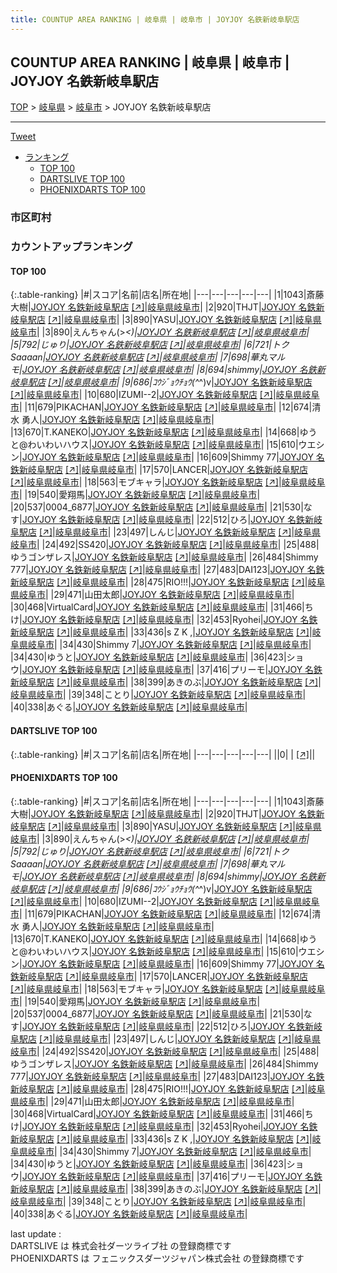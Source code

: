 ```yaml
---
title: COUNTUP AREA RANKING | 岐阜県 | 岐阜市 | JOYJOY 名鉄新岐阜駅店
---
```

## COUNTUP AREA RANKING | 岐阜県 | 岐阜市 | JOYJOY 名鉄新岐阜駅店

[TOP](/darts/rank/) > [岐阜県](/darts/rank/岐阜県/) > [岐阜市](/darts/rank/岐阜県/岐阜市/) > JOYJOY 名鉄新岐阜駅店

___

<a href="https://twitter.com/share?ref_src=twsrc%5Etfw" data-text="COUNTUP AREA RANKING | 岐阜県岐阜市JOYJOY 名鉄新岐阜駅店" class="twitter-share-button" data-hashtags="DARTSLIVE,PHOENIXDARTS,darts,ダーツ" data-show-count="false">Tweet</a>

* [ランキング](#カウントアップランキング)
    * [TOP 100](#top-100)
    * [DARTSLIVE TOP 100](#dartslive-top-100)
    * [PHOENIXDARTS TOP 100](#phoenixdarts-top-100)

### 市区町村

<ul>

</ul>

### カウントアップランキング

#### TOP 100



{:.table-ranking}
|#|スコア|名前|店名|所在地|
|---|---|---|---|---|
|1|1043|<span class="rank-name-pd">斎藤 大樹</span>|<a href="/darts/rank/shops/8596.html">JOYJOY 名鉄新岐阜駅店</a> <a href="https://vs.phoenixdarts.com/jp/shop/shopDetailInfo/s_8596?s_seq=8596">[↗]</a>|<a href="/darts/rank/岐阜県/岐阜市">岐阜県岐阜市</a>|
|2|920|<span class="rank-name-pd">THJT</span>|<a href="/darts/rank/shops/8596.html">JOYJOY 名鉄新岐阜駅店</a> <a href="https://vs.phoenixdarts.com/jp/shop/shopDetailInfo/s_8596?s_seq=8596">[↗]</a>|<a href="/darts/rank/岐阜県/岐阜市">岐阜県岐阜市</a>|
|3|890|<span class="rank-name-pd">YASU</span>|<a href="/darts/rank/shops/8596.html">JOYJOY 名鉄新岐阜駅店</a> <a href="https://vs.phoenixdarts.com/jp/shop/shopDetailInfo/s_8596?s_seq=8596">[↗]</a>|<a href="/darts/rank/岐阜県/岐阜市">岐阜県岐阜市</a>|
|3|890|<span class="rank-name-pd">えんちゃん(&gt;_&lt;)</span>|<a href="/darts/rank/shops/8596.html">JOYJOY 名鉄新岐阜駅店</a> <a href="https://vs.phoenixdarts.com/jp/shop/shopDetailInfo/s_8596?s_seq=8596">[↗]</a>|<a href="/darts/rank/岐阜県/岐阜市">岐阜県岐阜市</a>|
|5|792|<span class="rank-name-pd">じゅり</span>|<a href="/darts/rank/shops/8596.html">JOYJOY 名鉄新岐阜駅店</a> <a href="https://vs.phoenixdarts.com/jp/shop/shopDetailInfo/s_8596?s_seq=8596">[↗]</a>|<a href="/darts/rank/岐阜県/岐阜市">岐阜県岐阜市</a>|
|6|721|<span class="rank-name-pd">トクSaaaan</span>|<a href="/darts/rank/shops/8596.html">JOYJOY 名鉄新岐阜駅店</a> <a href="https://vs.phoenixdarts.com/jp/shop/shopDetailInfo/s_8596?s_seq=8596">[↗]</a>|<a href="/darts/rank/岐阜県/岐阜市">岐阜県岐阜市</a>|
|7|698|<span class="rank-name-pd">華丸マルモ</span>|<a href="/darts/rank/shops/8596.html">JOYJOY 名鉄新岐阜駅店</a> <a href="https://vs.phoenixdarts.com/jp/shop/shopDetailInfo/s_8596?s_seq=8596">[↗]</a>|<a href="/darts/rank/岐阜県/岐阜市">岐阜県岐阜市</a>|
|8|694|<span class="rank-name-pd">shimmy</span>|<a href="/darts/rank/shops/8596.html">JOYJOY 名鉄新岐阜駅店</a> <a href="https://vs.phoenixdarts.com/jp/shop/shopDetailInfo/s_8596?s_seq=8596">[↗]</a>|<a href="/darts/rank/岐阜県/岐阜市">岐阜県岐阜市</a>|
|9|686|<span class="rank-name-pd">ｺｳｼﾞｮｳﾁｮｳ(^_^)v</span>|<a href="/darts/rank/shops/8596.html">JOYJOY 名鉄新岐阜駅店</a> <a href="https://vs.phoenixdarts.com/jp/shop/shopDetailInfo/s_8596?s_seq=8596">[↗]</a>|<a href="/darts/rank/岐阜県/岐阜市">岐阜県岐阜市</a>|
|10|680|<span class="rank-name-pd">IZUMI--2</span>|<a href="/darts/rank/shops/8596.html">JOYJOY 名鉄新岐阜駅店</a> <a href="https://vs.phoenixdarts.com/jp/shop/shopDetailInfo/s_8596?s_seq=8596">[↗]</a>|<a href="/darts/rank/岐阜県/岐阜市">岐阜県岐阜市</a>|
|11|679|<span class="rank-name-pd">PIKACHAN</span>|<a href="/darts/rank/shops/8596.html">JOYJOY 名鉄新岐阜駅店</a> <a href="https://vs.phoenixdarts.com/jp/shop/shopDetailInfo/s_8596?s_seq=8596">[↗]</a>|<a href="/darts/rank/岐阜県/岐阜市">岐阜県岐阜市</a>|
|12|674|<span class="rank-name-pd"><span class="pro-icon-pd"></span>清水 勇人</span>|<a href="/darts/rank/shops/8596.html">JOYJOY 名鉄新岐阜駅店</a> <a href="https://vs.phoenixdarts.com/jp/shop/shopDetailInfo/s_8596?s_seq=8596">[↗]</a>|<a href="/darts/rank/岐阜県/岐阜市">岐阜県岐阜市</a>|
|13|670|<span class="rank-name-pd">T.KANEKO</span>|<a href="/darts/rank/shops/8596.html">JOYJOY 名鉄新岐阜駅店</a> <a href="https://vs.phoenixdarts.com/jp/shop/shopDetailInfo/s_8596?s_seq=8596">[↗]</a>|<a href="/darts/rank/岐阜県/岐阜市">岐阜県岐阜市</a>|
|14|668|<span class="rank-name-pd">ゆうと@わいわいハウス</span>|<a href="/darts/rank/shops/8596.html">JOYJOY 名鉄新岐阜駅店</a> <a href="https://vs.phoenixdarts.com/jp/shop/shopDetailInfo/s_8596?s_seq=8596">[↗]</a>|<a href="/darts/rank/岐阜県/岐阜市">岐阜県岐阜市</a>|
|15|610|<span class="rank-name-pd">ウエシン</span>|<a href="/darts/rank/shops/8596.html">JOYJOY 名鉄新岐阜駅店</a> <a href="https://vs.phoenixdarts.com/jp/shop/shopDetailInfo/s_8596?s_seq=8596">[↗]</a>|<a href="/darts/rank/岐阜県/岐阜市">岐阜県岐阜市</a>|
|16|609|<span class="rank-name-pd">Shimmy 77</span>|<a href="/darts/rank/shops/8596.html">JOYJOY 名鉄新岐阜駅店</a> <a href="https://vs.phoenixdarts.com/jp/shop/shopDetailInfo/s_8596?s_seq=8596">[↗]</a>|<a href="/darts/rank/岐阜県/岐阜市">岐阜県岐阜市</a>|
|17|570|<span class="rank-name-pd">LANCER</span>|<a href="/darts/rank/shops/8596.html">JOYJOY 名鉄新岐阜駅店</a> <a href="https://vs.phoenixdarts.com/jp/shop/shopDetailInfo/s_8596?s_seq=8596">[↗]</a>|<a href="/darts/rank/岐阜県/岐阜市">岐阜県岐阜市</a>|
|18|563|<span class="rank-name-pd">モブキャラ</span>|<a href="/darts/rank/shops/8596.html">JOYJOY 名鉄新岐阜駅店</a> <a href="https://vs.phoenixdarts.com/jp/shop/shopDetailInfo/s_8596?s_seq=8596">[↗]</a>|<a href="/darts/rank/岐阜県/岐阜市">岐阜県岐阜市</a>|
|19|540|<span class="rank-name-pd">愛翔馬</span>|<a href="/darts/rank/shops/8596.html">JOYJOY 名鉄新岐阜駅店</a> <a href="https://vs.phoenixdarts.com/jp/shop/shopDetailInfo/s_8596?s_seq=8596">[↗]</a>|<a href="/darts/rank/岐阜県/岐阜市">岐阜県岐阜市</a>|
|20|537|<span class="rank-name-pd">0004_6877</span>|<a href="/darts/rank/shops/8596.html">JOYJOY 名鉄新岐阜駅店</a> <a href="https://vs.phoenixdarts.com/jp/shop/shopDetailInfo/s_8596?s_seq=8596">[↗]</a>|<a href="/darts/rank/岐阜県/岐阜市">岐阜県岐阜市</a>|
|21|530|<span class="rank-name-pd">なす</span>|<a href="/darts/rank/shops/8596.html">JOYJOY 名鉄新岐阜駅店</a> <a href="https://vs.phoenixdarts.com/jp/shop/shopDetailInfo/s_8596?s_seq=8596">[↗]</a>|<a href="/darts/rank/岐阜県/岐阜市">岐阜県岐阜市</a>|
|22|512|<span class="rank-name-pd">ひろ</span>|<a href="/darts/rank/shops/8596.html">JOYJOY 名鉄新岐阜駅店</a> <a href="https://vs.phoenixdarts.com/jp/shop/shopDetailInfo/s_8596?s_seq=8596">[↗]</a>|<a href="/darts/rank/岐阜県/岐阜市">岐阜県岐阜市</a>|
|23|497|<span class="rank-name-pd">しんじ</span>|<a href="/darts/rank/shops/8596.html">JOYJOY 名鉄新岐阜駅店</a> <a href="https://vs.phoenixdarts.com/jp/shop/shopDetailInfo/s_8596?s_seq=8596">[↗]</a>|<a href="/darts/rank/岐阜県/岐阜市">岐阜県岐阜市</a>|
|24|492|<span class="rank-name-pd">SS420</span>|<a href="/darts/rank/shops/8596.html">JOYJOY 名鉄新岐阜駅店</a> <a href="https://vs.phoenixdarts.com/jp/shop/shopDetailInfo/s_8596?s_seq=8596">[↗]</a>|<a href="/darts/rank/岐阜県/岐阜市">岐阜県岐阜市</a>|
|25|488|<span class="rank-name-pd">ゆうゴンザレス</span>|<a href="/darts/rank/shops/8596.html">JOYJOY 名鉄新岐阜駅店</a> <a href="https://vs.phoenixdarts.com/jp/shop/shopDetailInfo/s_8596?s_seq=8596">[↗]</a>|<a href="/darts/rank/岐阜県/岐阜市">岐阜県岐阜市</a>|
|26|484|<span class="rank-name-pd">Shimmy 777</span>|<a href="/darts/rank/shops/8596.html">JOYJOY 名鉄新岐阜駅店</a> <a href="https://vs.phoenixdarts.com/jp/shop/shopDetailInfo/s_8596?s_seq=8596">[↗]</a>|<a href="/darts/rank/岐阜県/岐阜市">岐阜県岐阜市</a>|
|27|483|<span class="rank-name-pd">DAI123</span>|<a href="/darts/rank/shops/8596.html">JOYJOY 名鉄新岐阜駅店</a> <a href="https://vs.phoenixdarts.com/jp/shop/shopDetailInfo/s_8596?s_seq=8596">[↗]</a>|<a href="/darts/rank/岐阜県/岐阜市">岐阜県岐阜市</a>|
|28|475|<span class="rank-name-pd">RIO!!!</span>|<a href="/darts/rank/shops/8596.html">JOYJOY 名鉄新岐阜駅店</a> <a href="https://vs.phoenixdarts.com/jp/shop/shopDetailInfo/s_8596?s_seq=8596">[↗]</a>|<a href="/darts/rank/岐阜県/岐阜市">岐阜県岐阜市</a>|
|29|471|<span class="rank-name-pd">山田太郎</span>|<a href="/darts/rank/shops/8596.html">JOYJOY 名鉄新岐阜駅店</a> <a href="https://vs.phoenixdarts.com/jp/shop/shopDetailInfo/s_8596?s_seq=8596">[↗]</a>|<a href="/darts/rank/岐阜県/岐阜市">岐阜県岐阜市</a>|
|30|468|<span class="rank-name-pd">VirtualCard</span>|<a href="/darts/rank/shops/8596.html">JOYJOY 名鉄新岐阜駅店</a> <a href="https://vs.phoenixdarts.com/jp/shop/shopDetailInfo/s_8596?s_seq=8596">[↗]</a>|<a href="/darts/rank/岐阜県/岐阜市">岐阜県岐阜市</a>|
|31|466|<span class="rank-name-pd">ちけ</span>|<a href="/darts/rank/shops/8596.html">JOYJOY 名鉄新岐阜駅店</a> <a href="https://vs.phoenixdarts.com/jp/shop/shopDetailInfo/s_8596?s_seq=8596">[↗]</a>|<a href="/darts/rank/岐阜県/岐阜市">岐阜県岐阜市</a>|
|32|453|<span class="rank-name-pd">Ryohei</span>|<a href="/darts/rank/shops/8596.html">JOYJOY 名鉄新岐阜駅店</a> <a href="https://vs.phoenixdarts.com/jp/shop/shopDetailInfo/s_8596?s_seq=8596">[↗]</a>|<a href="/darts/rank/岐阜県/岐阜市">岐阜県岐阜市</a>|
|33|436|<span class="rank-name-pd">s Z K ,</span>|<a href="/darts/rank/shops/8596.html">JOYJOY 名鉄新岐阜駅店</a> <a href="https://vs.phoenixdarts.com/jp/shop/shopDetailInfo/s_8596?s_seq=8596">[↗]</a>|<a href="/darts/rank/岐阜県/岐阜市">岐阜県岐阜市</a>|
|34|430|<span class="rank-name-pd">Shimmy 7</span>|<a href="/darts/rank/shops/8596.html">JOYJOY 名鉄新岐阜駅店</a> <a href="https://vs.phoenixdarts.com/jp/shop/shopDetailInfo/s_8596?s_seq=8596">[↗]</a>|<a href="/darts/rank/岐阜県/岐阜市">岐阜県岐阜市</a>|
|34|430|<span class="rank-name-pd">ゆうと</span>|<a href="/darts/rank/shops/8596.html">JOYJOY 名鉄新岐阜駅店</a> <a href="https://vs.phoenixdarts.com/jp/shop/shopDetailInfo/s_8596?s_seq=8596">[↗]</a>|<a href="/darts/rank/岐阜県/岐阜市">岐阜県岐阜市</a>|
|36|423|<span class="rank-name-pd">ショウ</span>|<a href="/darts/rank/shops/8596.html">JOYJOY 名鉄新岐阜駅店</a> <a href="https://vs.phoenixdarts.com/jp/shop/shopDetailInfo/s_8596?s_seq=8596">[↗]</a>|<a href="/darts/rank/岐阜県/岐阜市">岐阜県岐阜市</a>|
|37|416|<span class="rank-name-pd">プリーモ</span>|<a href="/darts/rank/shops/8596.html">JOYJOY 名鉄新岐阜駅店</a> <a href="https://vs.phoenixdarts.com/jp/shop/shopDetailInfo/s_8596?s_seq=8596">[↗]</a>|<a href="/darts/rank/岐阜県/岐阜市">岐阜県岐阜市</a>|
|38|399|<span class="rank-name-pd">あきのぶ</span>|<a href="/darts/rank/shops/8596.html">JOYJOY 名鉄新岐阜駅店</a> <a href="https://vs.phoenixdarts.com/jp/shop/shopDetailInfo/s_8596?s_seq=8596">[↗]</a>|<a href="/darts/rank/岐阜県/岐阜市">岐阜県岐阜市</a>|
|39|348|<span class="rank-name-pd">ことり</span>|<a href="/darts/rank/shops/8596.html">JOYJOY 名鉄新岐阜駅店</a> <a href="https://vs.phoenixdarts.com/jp/shop/shopDetailInfo/s_8596?s_seq=8596">[↗]</a>|<a href="/darts/rank/岐阜県/岐阜市">岐阜県岐阜市</a>|
|40|338|<span class="rank-name-pd">あぐる</span>|<a href="/darts/rank/shops/8596.html">JOYJOY 名鉄新岐阜駅店</a> <a href="https://vs.phoenixdarts.com/jp/shop/shopDetailInfo/s_8596?s_seq=8596">[↗]</a>|<a href="/darts/rank/岐阜県/岐阜市">岐阜県岐阜市</a>|


#### DARTSLIVE TOP 100



{:.table-ranking}
|#|スコア|名前|店名|所在地|
|---|---|---|---|---|
||0|<span class="rank-name-dl"> </span>|<a href="/darts/rank/shops/.html"></a> <a href="">[↗]</a>|<a href="/darts/rank//"></a>|


#### PHOENIXDARTS TOP 100



{:.table-ranking}
|#|スコア|名前|店名|所在地|
|---|---|---|---|---|
|1|1043|<span class="rank-name-pd">斎藤 大樹</span>|<a href="/darts/rank/shops/8596.html">JOYJOY 名鉄新岐阜駅店</a> <a href="https://vs.phoenixdarts.com/jp/shop/shopDetailInfo/s_8596?s_seq=8596">[↗]</a>|<a href="/darts/rank/岐阜県/岐阜市">岐阜県岐阜市</a>|
|2|920|<span class="rank-name-pd">THJT</span>|<a href="/darts/rank/shops/8596.html">JOYJOY 名鉄新岐阜駅店</a> <a href="https://vs.phoenixdarts.com/jp/shop/shopDetailInfo/s_8596?s_seq=8596">[↗]</a>|<a href="/darts/rank/岐阜県/岐阜市">岐阜県岐阜市</a>|
|3|890|<span class="rank-name-pd">YASU</span>|<a href="/darts/rank/shops/8596.html">JOYJOY 名鉄新岐阜駅店</a> <a href="https://vs.phoenixdarts.com/jp/shop/shopDetailInfo/s_8596?s_seq=8596">[↗]</a>|<a href="/darts/rank/岐阜県/岐阜市">岐阜県岐阜市</a>|
|3|890|<span class="rank-name-pd">えんちゃん(&gt;_&lt;)</span>|<a href="/darts/rank/shops/8596.html">JOYJOY 名鉄新岐阜駅店</a> <a href="https://vs.phoenixdarts.com/jp/shop/shopDetailInfo/s_8596?s_seq=8596">[↗]</a>|<a href="/darts/rank/岐阜県/岐阜市">岐阜県岐阜市</a>|
|5|792|<span class="rank-name-pd">じゅり</span>|<a href="/darts/rank/shops/8596.html">JOYJOY 名鉄新岐阜駅店</a> <a href="https://vs.phoenixdarts.com/jp/shop/shopDetailInfo/s_8596?s_seq=8596">[↗]</a>|<a href="/darts/rank/岐阜県/岐阜市">岐阜県岐阜市</a>|
|6|721|<span class="rank-name-pd">トクSaaaan</span>|<a href="/darts/rank/shops/8596.html">JOYJOY 名鉄新岐阜駅店</a> <a href="https://vs.phoenixdarts.com/jp/shop/shopDetailInfo/s_8596?s_seq=8596">[↗]</a>|<a href="/darts/rank/岐阜県/岐阜市">岐阜県岐阜市</a>|
|7|698|<span class="rank-name-pd">華丸マルモ</span>|<a href="/darts/rank/shops/8596.html">JOYJOY 名鉄新岐阜駅店</a> <a href="https://vs.phoenixdarts.com/jp/shop/shopDetailInfo/s_8596?s_seq=8596">[↗]</a>|<a href="/darts/rank/岐阜県/岐阜市">岐阜県岐阜市</a>|
|8|694|<span class="rank-name-pd">shimmy</span>|<a href="/darts/rank/shops/8596.html">JOYJOY 名鉄新岐阜駅店</a> <a href="https://vs.phoenixdarts.com/jp/shop/shopDetailInfo/s_8596?s_seq=8596">[↗]</a>|<a href="/darts/rank/岐阜県/岐阜市">岐阜県岐阜市</a>|
|9|686|<span class="rank-name-pd">ｺｳｼﾞｮｳﾁｮｳ(^_^)v</span>|<a href="/darts/rank/shops/8596.html">JOYJOY 名鉄新岐阜駅店</a> <a href="https://vs.phoenixdarts.com/jp/shop/shopDetailInfo/s_8596?s_seq=8596">[↗]</a>|<a href="/darts/rank/岐阜県/岐阜市">岐阜県岐阜市</a>|
|10|680|<span class="rank-name-pd">IZUMI--2</span>|<a href="/darts/rank/shops/8596.html">JOYJOY 名鉄新岐阜駅店</a> <a href="https://vs.phoenixdarts.com/jp/shop/shopDetailInfo/s_8596?s_seq=8596">[↗]</a>|<a href="/darts/rank/岐阜県/岐阜市">岐阜県岐阜市</a>|
|11|679|<span class="rank-name-pd">PIKACHAN</span>|<a href="/darts/rank/shops/8596.html">JOYJOY 名鉄新岐阜駅店</a> <a href="https://vs.phoenixdarts.com/jp/shop/shopDetailInfo/s_8596?s_seq=8596">[↗]</a>|<a href="/darts/rank/岐阜県/岐阜市">岐阜県岐阜市</a>|
|12|674|<span class="rank-name-pd"><span class="pro-icon-pd"></span>清水 勇人</span>|<a href="/darts/rank/shops/8596.html">JOYJOY 名鉄新岐阜駅店</a> <a href="https://vs.phoenixdarts.com/jp/shop/shopDetailInfo/s_8596?s_seq=8596">[↗]</a>|<a href="/darts/rank/岐阜県/岐阜市">岐阜県岐阜市</a>|
|13|670|<span class="rank-name-pd">T.KANEKO</span>|<a href="/darts/rank/shops/8596.html">JOYJOY 名鉄新岐阜駅店</a> <a href="https://vs.phoenixdarts.com/jp/shop/shopDetailInfo/s_8596?s_seq=8596">[↗]</a>|<a href="/darts/rank/岐阜県/岐阜市">岐阜県岐阜市</a>|
|14|668|<span class="rank-name-pd">ゆうと@わいわいハウス</span>|<a href="/darts/rank/shops/8596.html">JOYJOY 名鉄新岐阜駅店</a> <a href="https://vs.phoenixdarts.com/jp/shop/shopDetailInfo/s_8596?s_seq=8596">[↗]</a>|<a href="/darts/rank/岐阜県/岐阜市">岐阜県岐阜市</a>|
|15|610|<span class="rank-name-pd">ウエシン</span>|<a href="/darts/rank/shops/8596.html">JOYJOY 名鉄新岐阜駅店</a> <a href="https://vs.phoenixdarts.com/jp/shop/shopDetailInfo/s_8596?s_seq=8596">[↗]</a>|<a href="/darts/rank/岐阜県/岐阜市">岐阜県岐阜市</a>|
|16|609|<span class="rank-name-pd">Shimmy 77</span>|<a href="/darts/rank/shops/8596.html">JOYJOY 名鉄新岐阜駅店</a> <a href="https://vs.phoenixdarts.com/jp/shop/shopDetailInfo/s_8596?s_seq=8596">[↗]</a>|<a href="/darts/rank/岐阜県/岐阜市">岐阜県岐阜市</a>|
|17|570|<span class="rank-name-pd">LANCER</span>|<a href="/darts/rank/shops/8596.html">JOYJOY 名鉄新岐阜駅店</a> <a href="https://vs.phoenixdarts.com/jp/shop/shopDetailInfo/s_8596?s_seq=8596">[↗]</a>|<a href="/darts/rank/岐阜県/岐阜市">岐阜県岐阜市</a>|
|18|563|<span class="rank-name-pd">モブキャラ</span>|<a href="/darts/rank/shops/8596.html">JOYJOY 名鉄新岐阜駅店</a> <a href="https://vs.phoenixdarts.com/jp/shop/shopDetailInfo/s_8596?s_seq=8596">[↗]</a>|<a href="/darts/rank/岐阜県/岐阜市">岐阜県岐阜市</a>|
|19|540|<span class="rank-name-pd">愛翔馬</span>|<a href="/darts/rank/shops/8596.html">JOYJOY 名鉄新岐阜駅店</a> <a href="https://vs.phoenixdarts.com/jp/shop/shopDetailInfo/s_8596?s_seq=8596">[↗]</a>|<a href="/darts/rank/岐阜県/岐阜市">岐阜県岐阜市</a>|
|20|537|<span class="rank-name-pd">0004_6877</span>|<a href="/darts/rank/shops/8596.html">JOYJOY 名鉄新岐阜駅店</a> <a href="https://vs.phoenixdarts.com/jp/shop/shopDetailInfo/s_8596?s_seq=8596">[↗]</a>|<a href="/darts/rank/岐阜県/岐阜市">岐阜県岐阜市</a>|
|21|530|<span class="rank-name-pd">なす</span>|<a href="/darts/rank/shops/8596.html">JOYJOY 名鉄新岐阜駅店</a> <a href="https://vs.phoenixdarts.com/jp/shop/shopDetailInfo/s_8596?s_seq=8596">[↗]</a>|<a href="/darts/rank/岐阜県/岐阜市">岐阜県岐阜市</a>|
|22|512|<span class="rank-name-pd">ひろ</span>|<a href="/darts/rank/shops/8596.html">JOYJOY 名鉄新岐阜駅店</a> <a href="https://vs.phoenixdarts.com/jp/shop/shopDetailInfo/s_8596?s_seq=8596">[↗]</a>|<a href="/darts/rank/岐阜県/岐阜市">岐阜県岐阜市</a>|
|23|497|<span class="rank-name-pd">しんじ</span>|<a href="/darts/rank/shops/8596.html">JOYJOY 名鉄新岐阜駅店</a> <a href="https://vs.phoenixdarts.com/jp/shop/shopDetailInfo/s_8596?s_seq=8596">[↗]</a>|<a href="/darts/rank/岐阜県/岐阜市">岐阜県岐阜市</a>|
|24|492|<span class="rank-name-pd">SS420</span>|<a href="/darts/rank/shops/8596.html">JOYJOY 名鉄新岐阜駅店</a> <a href="https://vs.phoenixdarts.com/jp/shop/shopDetailInfo/s_8596?s_seq=8596">[↗]</a>|<a href="/darts/rank/岐阜県/岐阜市">岐阜県岐阜市</a>|
|25|488|<span class="rank-name-pd">ゆうゴンザレス</span>|<a href="/darts/rank/shops/8596.html">JOYJOY 名鉄新岐阜駅店</a> <a href="https://vs.phoenixdarts.com/jp/shop/shopDetailInfo/s_8596?s_seq=8596">[↗]</a>|<a href="/darts/rank/岐阜県/岐阜市">岐阜県岐阜市</a>|
|26|484|<span class="rank-name-pd">Shimmy 777</span>|<a href="/darts/rank/shops/8596.html">JOYJOY 名鉄新岐阜駅店</a> <a href="https://vs.phoenixdarts.com/jp/shop/shopDetailInfo/s_8596?s_seq=8596">[↗]</a>|<a href="/darts/rank/岐阜県/岐阜市">岐阜県岐阜市</a>|
|27|483|<span class="rank-name-pd">DAI123</span>|<a href="/darts/rank/shops/8596.html">JOYJOY 名鉄新岐阜駅店</a> <a href="https://vs.phoenixdarts.com/jp/shop/shopDetailInfo/s_8596?s_seq=8596">[↗]</a>|<a href="/darts/rank/岐阜県/岐阜市">岐阜県岐阜市</a>|
|28|475|<span class="rank-name-pd">RIO!!!</span>|<a href="/darts/rank/shops/8596.html">JOYJOY 名鉄新岐阜駅店</a> <a href="https://vs.phoenixdarts.com/jp/shop/shopDetailInfo/s_8596?s_seq=8596">[↗]</a>|<a href="/darts/rank/岐阜県/岐阜市">岐阜県岐阜市</a>|
|29|471|<span class="rank-name-pd">山田太郎</span>|<a href="/darts/rank/shops/8596.html">JOYJOY 名鉄新岐阜駅店</a> <a href="https://vs.phoenixdarts.com/jp/shop/shopDetailInfo/s_8596?s_seq=8596">[↗]</a>|<a href="/darts/rank/岐阜県/岐阜市">岐阜県岐阜市</a>|
|30|468|<span class="rank-name-pd">VirtualCard</span>|<a href="/darts/rank/shops/8596.html">JOYJOY 名鉄新岐阜駅店</a> <a href="https://vs.phoenixdarts.com/jp/shop/shopDetailInfo/s_8596?s_seq=8596">[↗]</a>|<a href="/darts/rank/岐阜県/岐阜市">岐阜県岐阜市</a>|
|31|466|<span class="rank-name-pd">ちけ</span>|<a href="/darts/rank/shops/8596.html">JOYJOY 名鉄新岐阜駅店</a> <a href="https://vs.phoenixdarts.com/jp/shop/shopDetailInfo/s_8596?s_seq=8596">[↗]</a>|<a href="/darts/rank/岐阜県/岐阜市">岐阜県岐阜市</a>|
|32|453|<span class="rank-name-pd">Ryohei</span>|<a href="/darts/rank/shops/8596.html">JOYJOY 名鉄新岐阜駅店</a> <a href="https://vs.phoenixdarts.com/jp/shop/shopDetailInfo/s_8596?s_seq=8596">[↗]</a>|<a href="/darts/rank/岐阜県/岐阜市">岐阜県岐阜市</a>|
|33|436|<span class="rank-name-pd">s Z K ,</span>|<a href="/darts/rank/shops/8596.html">JOYJOY 名鉄新岐阜駅店</a> <a href="https://vs.phoenixdarts.com/jp/shop/shopDetailInfo/s_8596?s_seq=8596">[↗]</a>|<a href="/darts/rank/岐阜県/岐阜市">岐阜県岐阜市</a>|
|34|430|<span class="rank-name-pd">Shimmy 7</span>|<a href="/darts/rank/shops/8596.html">JOYJOY 名鉄新岐阜駅店</a> <a href="https://vs.phoenixdarts.com/jp/shop/shopDetailInfo/s_8596?s_seq=8596">[↗]</a>|<a href="/darts/rank/岐阜県/岐阜市">岐阜県岐阜市</a>|
|34|430|<span class="rank-name-pd">ゆうと</span>|<a href="/darts/rank/shops/8596.html">JOYJOY 名鉄新岐阜駅店</a> <a href="https://vs.phoenixdarts.com/jp/shop/shopDetailInfo/s_8596?s_seq=8596">[↗]</a>|<a href="/darts/rank/岐阜県/岐阜市">岐阜県岐阜市</a>|
|36|423|<span class="rank-name-pd">ショウ</span>|<a href="/darts/rank/shops/8596.html">JOYJOY 名鉄新岐阜駅店</a> <a href="https://vs.phoenixdarts.com/jp/shop/shopDetailInfo/s_8596?s_seq=8596">[↗]</a>|<a href="/darts/rank/岐阜県/岐阜市">岐阜県岐阜市</a>|
|37|416|<span class="rank-name-pd">プリーモ</span>|<a href="/darts/rank/shops/8596.html">JOYJOY 名鉄新岐阜駅店</a> <a href="https://vs.phoenixdarts.com/jp/shop/shopDetailInfo/s_8596?s_seq=8596">[↗]</a>|<a href="/darts/rank/岐阜県/岐阜市">岐阜県岐阜市</a>|
|38|399|<span class="rank-name-pd">あきのぶ</span>|<a href="/darts/rank/shops/8596.html">JOYJOY 名鉄新岐阜駅店</a> <a href="https://vs.phoenixdarts.com/jp/shop/shopDetailInfo/s_8596?s_seq=8596">[↗]</a>|<a href="/darts/rank/岐阜県/岐阜市">岐阜県岐阜市</a>|
|39|348|<span class="rank-name-pd">ことり</span>|<a href="/darts/rank/shops/8596.html">JOYJOY 名鉄新岐阜駅店</a> <a href="https://vs.phoenixdarts.com/jp/shop/shopDetailInfo/s_8596?s_seq=8596">[↗]</a>|<a href="/darts/rank/岐阜県/岐阜市">岐阜県岐阜市</a>|
|40|338|<span class="rank-name-pd">あぐる</span>|<a href="/darts/rank/shops/8596.html">JOYJOY 名鉄新岐阜駅店</a> <a href="https://vs.phoenixdarts.com/jp/shop/shopDetailInfo/s_8596?s_seq=8596">[↗]</a>|<a href="/darts/rank/岐阜県/岐阜市">岐阜県岐阜市</a>|


<div class="footer border-top border-gray-light mt-5 pt-3 text-right text-gray">
    last update : <span style="font-weight: italic" id="foot_last_modified"></span><br />
    DARTSLIVE は 株式会社ダーツライブ社 の登録商標です<br />
    PHOENIXDARTS は フェニックスダーツジャパン株式会社 の登録商標です<br />
</div>

<script src="https://cdnjs.cloudflare.com/ajax/libs/jquery.tablesorter/2.31.3/js/jquery.tablesorter.min.js" integrity="sha512-qzgd5cYSZcosqpzpn7zF2ZId8f/8CHmFKZ8j7mU4OUXTNRd5g+ZHBPsgKEwoqxCtdQvExE5LprwwPAgoicguNg==" crossorigin="anonymous" referrerpolicy="no-referrer"></script>
<link rel="stylesheet" href="https://cdnjs.cloudflare.com/ajax/libs/jquery.tablesorter/2.31.3/css/theme.default.min.css" integrity="sha512-wghhOJkjQX0Lh3NSWvNKeZ0ZpNn+SPVXX1Qyc9OCaogADktxrBiBdKGDoqVUOyhStvMBmJQ8ZdMHiR3wuEq8+w==" crossorigin="anonymous" referrerpolicy="no-referrer" />
<script>
$(function() {
    $(".table-ranking").tablesorter({sortList:[[0, 0]]});
    $("#foot_last_modified").text(formatDate(new Date(document.lastModified), 'yyyy-MM-dd HH:mm:ss'));
});
</script>

<script async src="https://platform.twitter.com/widgets.js" charset="utf-8"></script>